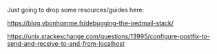 Just going to drop some resources/guides here:

https://blog.vbonhomme.fr/debugging-the-iredmail-stack/

https://unix.stackexchange.com/questions/13995/configure-postfix-to-send-and-receive-to-and-from-localhost
